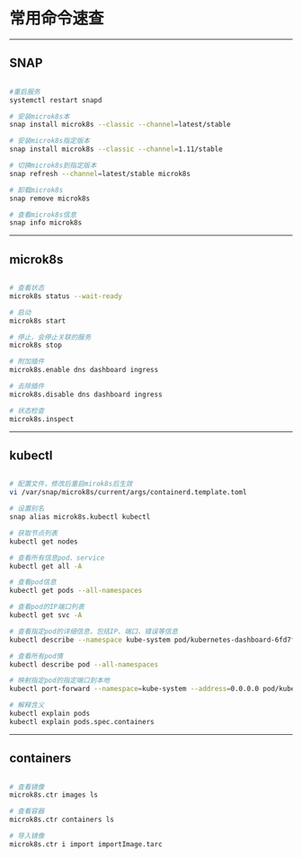 # 常用命令速查

--------------------------------------

## SNAP

```bash

#重启服务
systemctl restart snapd

# 安装microk8s本
snap install microk8s --classic --channel=latest/stable

# 安装microk8s指定版本
snap install microk8s --classic --channel=1.11/stable

# 切换microk8s到指定版本
snap refresh --channel=latest/stable microk8s

# 卸载microk8s
snap remove microk8s

# 查看microk8s信息
snap info microk8s
```

-----------------------------------------------------------------

## microk8s

```bash

# 查看状态
microk8s status --wait-ready

# 启动
microk8s start

# 停止，会停止关联的服务
microk8s stop

# 附加插件
microk8s.enable dns dashboard ingress

# 去除插件
microk8s.disable dns dashboard ingress

# 状态检查
microk8s.inspect

```

-----------------------------------------------------------------
## kubectl

```bash

# 配置文件，修改后重启mirok8s后生效
vi /var/snap/microk8s/current/args/containerd.template.toml

# 设置别名
snap alias microk8s.kubectl kubectl

# 获取节点列表
kubectl get nodes

# 查看所有信息pod、service
kubectl get all -A

# 查看pod信息
kubectl get pods --all-namespaces 

# 查看pod的IP端口列表
kubectl get svc -A

# 查看指定pod的详细信息，包括IP、端口、错误等信息
kubectl describe --namespace kube-system pod/kubernetes-dashboard-6fd7f9c494-dgxlj

# 查看所有pod情
kubectl describe pod --all-namespaces

# 映射指定pod的指定端口到本地
kubectl port-forward --namespace=kube-system --address=0.0.0.0 pod/kubernetes-dashboard-6fd7f9c494-dgxlj 8443:8443

# 解释含义
kubectl explain pods
kubectl explain pods.spec.containers
```

-----------------------------------------------------------------
## containers

```bash

# 查看镜像
microk8s.ctr images ls

# 查看容器
microk8s.ctr containers ls

# 导入镜像
microk8s.ctr i import importImage.tarc

```


